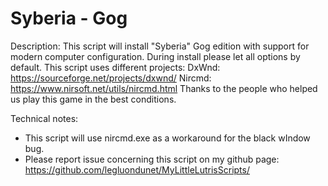 # Syberia - Gog

Description:
This script will install "Syberia" Gog edition with support for modern computer configuration.
During install please let all options by default.
This script uses different projects:
DxWnd: https://sourceforge.net/projects/dxwnd/
Nircmd: https://www.nirsoft.net/utils/nircmd.html
Thanks to the people who helped us play this game in the best conditions.

Technical notes:
- This script will use nircmd.exe as a workaround for the black wIndow bug.
- Please report issue concerning this script on my github page:
https://github.com/legluondunet/MyLittleLutrisScripts/

